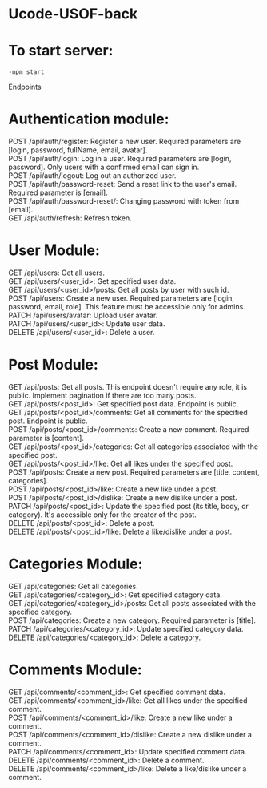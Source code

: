 # Ucode-USOF-back

# To start server:<br>
    -npm start

Endpoints

# Authentication module:
  POST /api/auth/register: Register a new user. Required parameters are [login, password, fullName, email, avatar].<br>
  POST /api/auth/login: Log in a user. Required parameters are [login, password]. Only users with a confirmed email can sign in.<br>
  POST /api/auth/logout: Log out an authorized user.<br>
  POST /api/auth/password-reset: Send a reset link to the user's email. Required parameter is [email].<br>
  POST /api/auth/password-reset/<resetToken>: Changing password with token from [email].<br>
  GET /api/auth/refresh: Refresh token.<br>

# User Module:
  GET /api/users: Get all users.<br>
  GET /api/users/<user_id>: Get specified user data.<br>
  GET /api/users/<user_id>/posts: Get all posts by user with such id.<br>
  POST /api/users: Create a new user. Required parameters are [login, password, email, role]. This feature must be accessible only for admins.<br>
  PATCH /api/users/avatar: Upload user avatar.<br>
  PATCH /api/users/<user_id>: Update user data.<br>
  DELETE /api/users/<user_id>: Delete a user.<br>

# Post Module:
  GET /api/posts: Get all posts. This endpoint doesn't require any role, it is public. Implement pagination if there are too many posts.<br>
  GET /api/posts/<post_id>: Get specified post data. Endpoint is public.<br>
  GET /api/posts/<post_id>/comments: Get all comments for the specified post. Endpoint is public.<br>
  POST /api/posts/<post_id>/comments: Create a new comment. Required parameter is [content].<br>
  GET /api/posts/<post_id>/categories: Get all categories associated with the specified post.<br>
  GET /api/posts/<post_id>/like: Get all likes under the specified post.<br>
  POST /api/posts: Create a new post. Required parameters are [title, content, categories].<br>
  POST /api/posts/<post_id>/like: Create a new like under a post.<br>
  POST /api/posts/<post_id>/dislike: Create a new dislike under a post.<br>
  PATCH /api/posts/<post_id>: Update the specified post (its title, body, or category). It's accessible only for the creator of the post.<br>
  DELETE /api/posts/<post_id>: Delete a post.<br>
  DELETE /api/posts/<post_id>/like: Delete a like/dislike under a post.<br>

# Categories Module:
  GET /api/categories: Get all categories.<br>
  GET /api/categories/<category_id>: Get specified category data.<br>
  GET /api/categories/<category_id>/posts: Get all posts associated with the specified category.<br>
  POST /api/categories: Create a new category. Required parameter is [title].<br>
  PATCH /api/categories/<category_id>: Update specified category data.<br>
  DELETE /api/categories/<category_id>: Delete a category.<br>

# Comments Module:
  GET /api/comments/<comment_id>: Get specified comment data.<br>
  GET /api/comments/<comment_id>/like: Get all likes under the specified comment.<br>
  POST /api/comments/<comment_id>/like: Create a new like under a comment.<br>
  POST /api/comments/<comment_id>/dislike: Create a new dislike under a comment.<br>
  PATCH /api/comments/<comment_id>: Update specified comment data.<br>
  DELETE /api/comments/<comment_id>: Delete a comment.<br>
  DELETE /api/comments/<comment_id>/like: Delete a like/dislike under a comment.<br>
